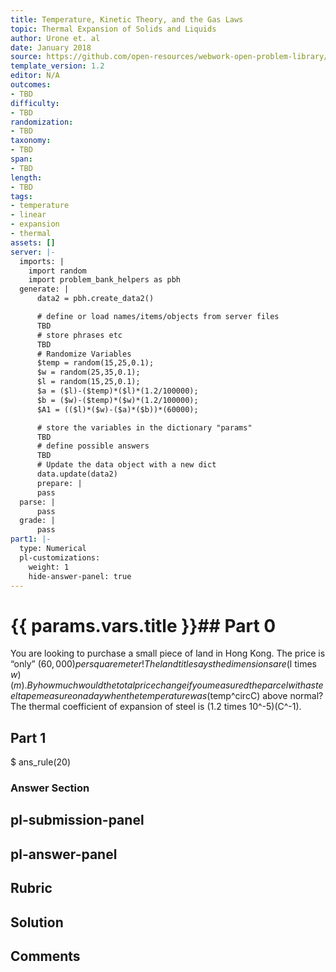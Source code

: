 ```yaml
---
title: Temperature, Kinetic Theory, and the Gas Laws
topic: Thermal Expansion of Solids and Liquids
author: Urone et. al
date: January 2018
source: https://github.com/open-resources/webwork-open-problem-library/tree/master/Contrib/BrockPhysics/College_Physics_Urone/13.Temperature_Kinetic_Theory_and_the_Gas_Laws/Thermal_Expansion_of_Solids_and_Liquids/NU_U17-13-02-005.pg
template_version: 1.2
editor: N/A
outcomes:
- TBD
difficulty:
- TBD
randomization:
- TBD
taxonomy:
- TBD
span:
- TBD
length:
- TBD
tags:
- temperature
- linear
- expansion
- thermal
assets: []
server: |-
  imports: |
    import random
    import problem_bank_helpers as pbh
  generate: |
      data2 = pbh.create_data2()

      # define or load names/items/objects from server files
      TBD
      # store phrases etc
      TBD
      # Randomize Variables
      $temp = random(15,25,0.1);
      $w = random(25,35,0.1);
      $l = random(15,25,0.1);
      $a = ($l)-($temp)*($l)*(1.2/100000);
      $b = ($w)-($temp)*($w)*(1.2/100000);
      $A1 = (($l)*($w)-($a)*($b))*(60000);

      # store the variables in the dictionary "params"
      TBD
      # define possible answers
      TBD
      # Update the data object with a new dict
      data.update(data2)
      prepare: |
      pass
  parse: |
      pass
  grade: |
      pass
part1: |-
  type: Numerical
  pl-customizations:
    weight: 1
    hide-answer-panel: true
---
```


# {{ params.vars.title }}## Part 0 
You are looking to purchase a small piece of land in Hong Kong. The price is “only” $(60,000) per square meter! The land title says the dimensions are ($l times $w) (m). By how much would the total price change if you measured the parcel with a steel tape measure on a day when the temperature was ($temp^circC) above normal? The thermal coefficient of expansion of steel is (1.2 times 10^-5)(C^-1). 
## Part 1 
$ ans_rule(20) 


### Answer Section 


## pl-submission-panel 


## pl-answer-panel 


## Rubric 


## Solution 


## Comments 


